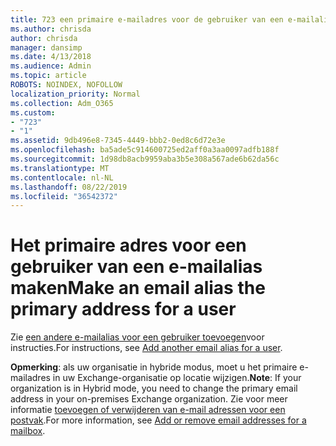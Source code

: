```yaml
---
title: 723 een primaire e-mailadres voor de gebruiker van een e-mailalias maken
ms.author: chrisda
author: chrisda
manager: dansimp
ms.date: 4/13/2018
ms.audience: Admin
ms.topic: article
ROBOTS: NOINDEX, NOFOLLOW
localization_priority: Normal
ms.collection: Adm_O365
ms.custom:
- "723"
- "1"
ms.assetid: 9db496e8-7345-4449-bbb2-0ed8c6d72e3e
ms.openlocfilehash: ba5ade5c914600725ed2aff0a3aa0097adfb188f
ms.sourcegitcommit: 1d98db8acb9959aba3b5e308a567ade6b62da56c
ms.translationtype: MT
ms.contentlocale: nl-NL
ms.lasthandoff: 08/22/2019
ms.locfileid: "36542372"
---
```

# <a name="make-an-email-alias-the-primary-address-for-a-user"></a><span data-ttu-id="6a066-102">Het primaire adres voor een gebruiker van een e-mailalias maken</span><span class="sxs-lookup"><span data-stu-id="6a066-102">Make an email alias the primary address for a user</span></span>

<span data-ttu-id="6a066-103">Zie [een andere e-mailalias voor een gebruiker toevoegen](https://support.office.com/article/0b0bd900-68b1-4bf5-808b-5d240a7739f4)voor instructies.</span><span class="sxs-lookup"><span data-stu-id="6a066-103">For instructions, see [Add another email alias for a user](https://support.office.com/article/0b0bd900-68b1-4bf5-808b-5d240a7739f4).</span></span>

<span data-ttu-id="6a066-104">**Opmerking**: als uw organisatie in hybride modus, moet u het primaire e-mailadres in uw Exchange-organisatie op locatie wijzigen.</span><span class="sxs-lookup"><span data-stu-id="6a066-104">**Note**: If your organization is in Hybrid mode, you need to change the primary email address in your on-premises Exchange organization.</span></span> <span data-ttu-id="6a066-105">Zie voor meer informatie [toevoegen of verwijderen van e-mail adressen voor een postvak](https://technet.microsoft.com/library/bb123794.aspx).</span><span class="sxs-lookup"><span data-stu-id="6a066-105">For more information, see [Add or remove email addresses for a mailbox](https://technet.microsoft.com/library/bb123794.aspx).</span></span>
